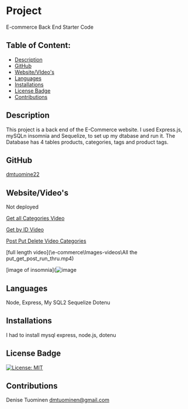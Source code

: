 # Project  
 E-commerce Back End Starter Code
## Table of Content:
* [Description](#description)
* [GitHub](#github)
* [Website/VIdeo's](#website)
* [Languages](#languages)
* [Installations](#installations)
* [License Badge](#licensebadge)
* [Contributions](#contributions)

## Description
 This project is a back end of the E-Commerce website. I used Express.js, mySQLn insomnia and Sequelize, to set up my dtabase and run it.
 The Database has 4 tables products, categories, tags and product tags. 

## GitHub
 [dmtuomine22](https://github.com/dmtuominen22/e-commerce)

## Website/Video's

Not deployed 

[Get all Categories Video](https://user-images.githubusercontent.com/84994258/133895760-82a50de9-0d6c-4ae8-bdb8-be70bd5eb0ea.mp4
)

[Get by ID Video](https://user-images.githubusercontent.com/84994258/133895775-d47c4527-ffe3-4f1a-9bd4-96f6f4c500e4.mp4)

[Post Put Delete Video Categories](https://user-images.githubusercontent.com/84994258/133895786-185cc920-e397-41ab-8085-199cc0212baf.mp4)

[full length video](\e-commerce\Images-videos\All the put_get_post_run_thru.mp4)

[image of insomnia](![image](https://user-images.githubusercontent.com/84994258/133913377-0944641b-0789-4b22-a59a-aa90bfdb713f.png)

## Languages
  Node, Express, My SQL2 Sequelize Dotenu

## Installations
 I had to install mysql express, node.js, dotenu

## License Badge
[![License: MIT](https://img.shields.io/badge/License-MIT-yellow.svg)](https://opensource.org/licenses/MIT)

## Contributions
  Denise Tuominen
  dmtuominen@gmail.com

